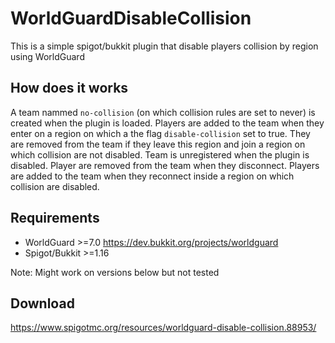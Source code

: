 # WorldGuardDisableCollision
This is a simple spigot/bukkit plugin that disable players collision by region using WorldGuard

## How does it works
A team nammed `no-collision` (on which collision rules are set to never) is created when the plugin is loaded. Players are added to the team when they enter on a region on which a the flag `disable-collision` set to true. They are removed from the team if they leave this region and join a region on which collision are not disabled.
Team is unregistered when the plugin is disabled. Player are removed from the team when they disconnect. Players are added to the team when they reconnect inside a region on which collision are disabled. 

## Requirements
* WorldGuard >=7.0 https://dev.bukkit.org/projects/worldguard
* Spigot/Bukkit >=1.16

Note: Might work on versions below but not tested

## Download 
https://www.spigotmc.org/resources/worldguard-disable-collision.88953/
